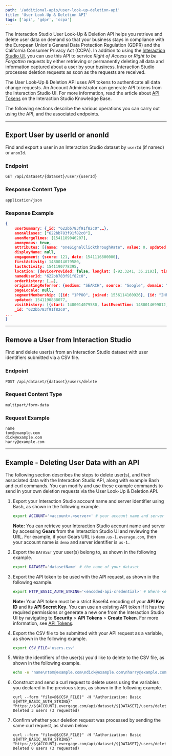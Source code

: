 ```yaml
---
path: '/additional-apis/user-look-up-deletion-api'
title: 'User Look-Up & Deletion API'
tags: ['api', 'gdpr', 'ccpa']
---
```


The Interaction Studio User Look-Up & Deletion API helps you retrieve and delete user data on demand so that your business stays in compliance with the European Union's General Data Protection Regulation (GDPR) and the California Consumer Privacy Act (CCPA). In addition to using the [Interaction Studio UI](https://doc.evergage.com/display/EKB/Service+GDPR+and+CCPA+Data+Edit+or+Deletion+Requests), you can use this API to service *Right of Access* or *Right to be Forgotten* requests by either retrieving or permanently deleting all data and information captured about a user by your business. Interaction Studio processes deletion requests as soon as the requests are received.

The User Look-Up & Deletion API uses API tokens to authenticate all data change requests. An Account Administrator can generate API tokens from the Interaction Studio UI. For more information, read the article about [API Tokens](https://doc.evergage.com/display/EKB/API+Tokens) on the Interaction Studio Knowledge Base.

The following sections describe the various operations you can carry out using the API, and the associated endpoints.

---

## Export User by userId or anonId

Find and export a user in an Interaction Studio dataset by `userId` (if named) or `anonId`.

### Endpoint

```
GET /api/dataset/{dataset}/user/{userId}
```

### Response Content Type

`application/json`

### Response Example

```json
{
	userSummary: {_id: "622bb783f91f82c0",…},
	anonAliases: ["622bb783f91f82c0"],
	anonMergeTimes: [1541189046207],
	anonymous: true,
	attributes: [{name: "oneSignalClickthroughRate", value: 0, updated: 1541190782448}]
	displayName: null,
	engagement: {score: 121, date: 1541116800000},
	firstActivity: 1480014079580,
	lastActivity: 1541190778395,
	location: {deviceProvided: false, longlat: [-92.3241, 35.2193], timeZone: "America/Chicago",…},
	namedUserId: "622bb783f91f82c0",
	orderHistory: [,…],
	originatingReferrer: {medium: "SEARCH", source: "Google", domain: "google.com", 	subdomainReversed: "com.google.www",…},
	pageLocale: null,
	segmentMembership: [{id: "1PPOO", joined: 1536114160926}, {id: "2Hh5C", joined: 1527014815907},…],
	updated: 1541190838077,
	visitHistory: [{start: 1480014079580, lastEventTime: 1480014699812, visitIndex: 1,
	_id: "622bb783f91f82c0",
...
}
```

---

## Remove a User from Interaction Studio

Find and delete user(s) from an Interaction Studio dataset with user identifiers submitted via a CSV file.

### Endpoint

```
POST /api/dataset/{dataset}/users/delete
```

### Request Content Type

`multipart/form-data`

### Request Example

```
name
tom@example.com
dick@example.com
harry@example.com
```

---

## Example - Deleting User Data with an API

The following section describes the steps to delete user(s), and their associated data with the Interaction Studio API, along with example Bash and curl commands. You can modify and use these example commands to send in your own deletion requests via the User Look-Up & Deletion API.

1. Export your Interaction Studio account name and server identifier using Bash, as shown in the following example.

      ```bash
      export ACCOUNT='<account>.<server>' # your account name and server
      ```
   **Note:** You can retrieve your Interaction Studio account name and server by accessing **Gears** from the Interaction Studio UI and reviewing the URL. For example, if your Gears URL is `demo.us-1.everage.com`, then your account name is `demo` and server identifier is `us-1.`

1. Export the `DATASET` your user(s) belong to, as shown in the following example.

      ```bash
      export DATASET='datasetName' # the name of your dataset
      ```

1. Export the API token to be used with the API request, as shown in the following example.

      ```bash
      export HTTP_BASIC_AUTH_STRING='<encoded-api-credential>' # Where <encoded-api-credential> is a strict Base64 encoding of your <api-key-id>:<api-secret-key> 
      ```
   **Note:** Your API token must be a strict Base64 encoding of your **API Key ID** and its **API Secret Key**. You can use an existing API token if it has the required permissions or generate a new one from the Interaction Studio UI by navigating to **Security** > **API Tokens** > **Create Token**. For more information, see [API Tokens](https://doc.evergage.com/display/EKB/API+Tokens#APITokens-CreateCreateanAPIToken).

1. Export the CSV file to be submitted with your API request as a variable, as shown in the following example.

      ```bash
      export CSV_FILE='users.csv'
      ```

1. Write the identifiers of the user(s) you'd like to delete to the CSV file, as shown in the following example.

      ```bash
      echo -e "name\ntom@example.com\ndick@example.com\nharry@example.com" > ${CSV_FILE}
      ```

1. Construct and send a curl request to delete users using the variables you declared in the previous steps, as shown in the following example.

      ```curl
      curl --form "file=@${CSV_FILE}" -H "Authorization: Basic ${HTTP_BASIC_AUTH_STRING}" "https://${ACCOUNT}.evergage.com/api/dataset/${DATASET}/users/delete"
      Deleted 3 users (3 requested)
      ```

1. Confirm whether your deletion request was processed by sending the same curl request, as shown below.

      ```curl
      curl --form "file=@${CSV_FILE}" -H "Authorization: Basic ${HTTP_BASIC_AUTH_STRING}" "https://${ACCOUNT}.evergage.com/api/dataset/${DATASET}/users/delete"
      Deleted 0 users (3 requested)
      ```
